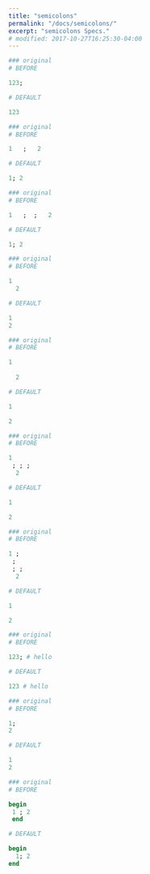 ```yaml
---
title: "semicolons"
permalink: "/docs/semicolons/"
excerpt: "semicolons Specs."
# modified: 2017-10-27T16:25:30-04:00
---
```

```ruby
### original
# BEFORE

123;

```
```ruby
# DEFAULT

123

```
```ruby
### original
# BEFORE

1   ;   2

```
```ruby
# DEFAULT

1; 2

```
```ruby
### original
# BEFORE

1   ;  ;   2

```
```ruby
# DEFAULT

1; 2

```
```ruby
### original
# BEFORE

1  
  2

```
```ruby
# DEFAULT

1
2

```
```ruby
### original
# BEFORE

1  
   
  2

```
```ruby
# DEFAULT

1

2

```
```ruby
### original
# BEFORE

1  
 ; ; ; 
  2

```
```ruby
# DEFAULT

1

2

```
```ruby
### original
# BEFORE

1 ; 
 ; 
 ; ; 
  2

```
```ruby
# DEFAULT

1

2

```
```ruby
### original
# BEFORE

123; # hello

```
```ruby
# DEFAULT

123 # hello

```
```ruby
### original
# BEFORE

1;
2

```
```ruby
# DEFAULT

1
2

```
```ruby
### original
# BEFORE

begin
 1 ; 2 
 end

```
```ruby
# DEFAULT

begin
  1; 2
end
```
